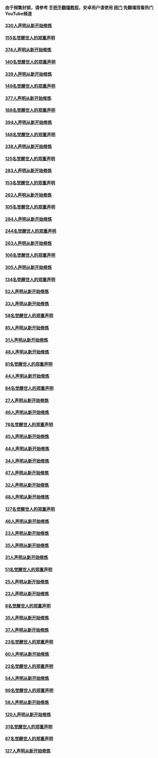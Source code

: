#### 由于频繁封锁，请参考 [手把手翻墙教程](https://github.com/gfw-breaker/guides/wiki/)，安卓用户请使用 [网门](https://github.com/gfw-breaker/nogfw/blob/master/dl.md?t=05271201) 免翻墙观看热门YouTube频道 

#### [330人声明从新开始修炼](../pages/91/426139.md?t=05271201) 

#### [155名觉醒世人的郑重声明](../pages/91/426138.md?t=05271201) 

#### [374人声明从新开始修炼](../pages/91/425811.md?t=05271201) 

#### [140名觉醒世人的郑重声明](../pages/91/425810.md?t=05271201) 

#### [339人声明从新开始修炼](../pages/91/425690.md?t=05271201) 

#### [149名觉醒世人的郑重声明](../pages/91/425689.md?t=05271201) 

#### [377人声明从新开始修炼](../pages/91/424867.md?t=05271201) 

#### [188名觉醒世人的郑重声明](../pages/91/424866.md?t=05271201) 

#### [394人声明从新开始修炼](../pages/91/423914.md?t=05271201) 

#### [148名觉醒世人的郑重声明](../pages/91/423913.md?t=05271201) 

#### [338人声明从新开始修炼](../pages/91/423540.md?t=05271201) 

#### [125名觉醒世人的郑重声明](../pages/91/423539.md?t=05271201) 

#### [283人声明从新开始修炼](../pages/91/423296.md?t=05271201) 

#### [153名觉醒世人的郑重声明](../pages/91/423295.md?t=05271201) 

#### [262人声明从新开始修炼](../pages/91/423004.md?t=05271201) 

#### [105名觉醒世人的郑重声明](../pages/91/423003.md?t=05271201) 

#### [284人声明从新开始修炼](../pages/91/422707.md?t=05271201) 

#### [244名觉醒世人的郑重声明](../pages/91/422706.md?t=05271201) 

#### [263人声明从新开始修炼](../pages/91/422553.md?t=05271201) 

#### [106名觉醒世人的郑重声明](../pages/91/422552.md?t=05271201) 

#### [305人声明从新开始修炼](../pages/91/422153.md?t=05271201) 

#### [134名觉醒世人的郑重声明](../pages/91/422152.md?t=05271201) 

#### [52人声明从新开始修炼](../pages/91/421846.md?t=05271201) 

#### [33人声明从新开始修炼](../pages/91/421804.md?t=05271201) 

#### [58名觉醒世人的郑重声明](../pages/91/421845.md?t=05271201) 

#### [85人声明从新开始修炼](../pages/91/421769.md?t=05271201) 

#### [31人声明从新开始修炼](../pages/91/421763.md?t=05271201) 

#### [48人声明从新开始修炼](../pages/91/421605.md?t=05271201) 

#### [81名觉醒世人的郑重声明](../pages/91/421656.md?t=05271201) 

#### [44人声明从新开始修炼](../pages/91/421544.md?t=05271201) 

#### [84名觉醒世人的郑重声明](../pages/91/421543.md?t=05271201) 

#### [27人声明从新开始修炼](../pages/91/421465.md?t=05271201) 

#### [46人声明从新开始修炼](../pages/91/421454.md?t=05271201) 

#### [76名觉醒世人的郑重声明](../pages/91/421453.md?t=05271201) 

#### [45人声明从新开始修炼](../pages/91/421452.md?t=05271201) 

#### [44人声明从新开始修炼](../pages/91/421422.md?t=05271201) 

#### [34人声明从新开始修炼](../pages/91/421322.md?t=05271201) 

#### [47人声明从新开始修炼](../pages/91/421264.md?t=05271201) 

#### [32人声明从新开始修炼](../pages/91/421225.md?t=05271201) 

#### [48人声明从新开始修炼](../pages/91/421202.md?t=05271201) 

#### [127名觉醒世人的郑重声明](../pages/91/421224.md?t=05271201) 

#### [46人声明从新开始修炼](../pages/91/421203.md?t=05271201) 

#### [23人声明从新开始修炼](../pages/91/421138.md?t=05271201) 

#### [35人声明从新开始修炼](../pages/91/421122.md?t=05271201) 

#### [31人声明从新开始修炼](../pages/91/421081.md?t=05271201) 

#### [51名觉醒世人的郑重声明](../pages/91/421080.md?t=05271201) 

#### [25人声明从新开始修炼](../pages/91/421020.md?t=05271201) 

#### [23人声明从新开始修炼](../pages/91/420884.md?t=05271201) 

#### [8名觉醒世人的郑重声明](../pages/91/420883.md?t=05271201) 

#### [35人声明从新开始修炼](../pages/91/420809.md?t=05271201) 

#### [37人声明从新开始修炼](../pages/91/420766.md?t=05271201) 

#### [23名觉醒世人的郑重声明](../pages/91/420765.md?t=05271201) 

#### [60人声明从新开始修炼](../pages/91/420727.md?t=05271201) 

#### [22名觉醒世人的郑重声明](../pages/91/420726.md?t=05271201) 

#### [54人声明从新开始修炼](../pages/91/420529.md?t=05271201) 

#### [99名觉醒世人的郑重声明](../pages/91/420528.md?t=05271201) 

#### [58人声明从新开始修炼](../pages/91/420198.md?t=05271201) 

#### [120人声明从新开始修炼](../pages/91/420141.md?t=05271201) 

#### [31名觉醒世人的郑重声明](../pages/91/420197.md?t=05271201) 

#### [67名觉醒世人的郑重声明](../pages/91/420140.md?t=05271201) 

#### [127人声明从新开始修炼](../pages/91/420082.md?t=05271201) 

